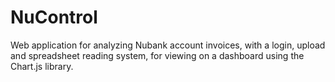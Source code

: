 # NuControl
Web application for analyzing Nubank account invoices, with a login, upload and spreadsheet reading system, for viewing on a dashboard using the Chart.js library.
